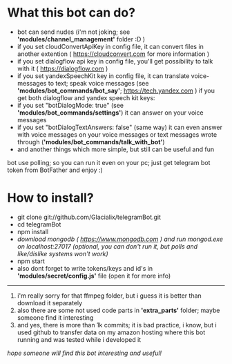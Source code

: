 # What this bot can do?

- bot can send nudes (i'm not joking; see **'modules/channel_management'** folder :D )
- if you set cloudConvertApiKey in config file, it can convert files in another extention ( https://cloudconvert.com for more information )
- if you set dialogflow api key in config file, you'll get possibility to talk with it ( https://dialogflow.com )
- if you set yandexSpeechKit key in config file, it can translate voice-messages to text; speak voice messages (see **'modules/bot_commands/bot_say'**; https://tech.yandex.com )
if you get both dialogflow and yandex speech kit keys:
- if you set "botDialogMode: true" (see **'modules/bot_commands/settings'**) it can answer on your voice messages
- if you set "botDialogTextAnswers: false" (same way) it can even answer with voice messages on your voice messages or text messages wrote through (**'modules/bot_commands/talk_with_bot'**)
- and another things which more simple, but still can be useful and fun

bot use polling; so you can run it even on your pc; just get telegram bot token from BotFather and enjoy :)

# How to install?

- git clone git://github.com/Glacialix/telegramBot.git
- cd telegramBot
- npm install
- *download mongodb ( https://www.mongodb.com ) and run mongod.exe on localhost:27017 (optional, you can don't run it, but polls and like/dislike systems won't work)*
- npm start
- also dont forget to write tokens/keys and id's in **'modules/secret/config.js'** file (open it for more info)

***
1. i'm really sorry for that ffmpeg folder, but i guess it is better than download it separately
2. also there are some not used code parts in **'extra_parts'** folder; maybe someone find it interesting
3. and yes, there is more than 1k commits; it is bad practice, i know, but i used github to transfer data on my amazon hosting where this bot running and was tested while i developed it

*hope someone will find this bot interesting and useful!*
